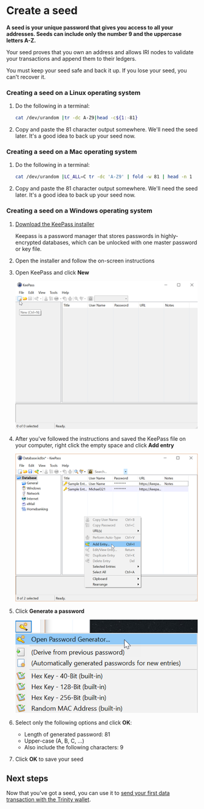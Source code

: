 # Create a seed

**A seed is your unique password that gives you access to all your addresses. Seeds can include only the number 9 and the uppercase letters A-Z.**

Your seed proves that you own an address and allows IRI nodes to validate your transactions and append them to their ledgers.

You must keep your seed safe and back it up. If you lose your seed, you can't recover it.

### Creating a seed on a Linux operating system
1. Do the following in a terminal:
    ```bash
    cat /dev/urandom |tr -dc A-Z9|head -c${1:-81}
    ```
2. Copy and paste the 81 character output somewhere. We'll need the seed later. It's a good idea to back up your seed now.

### Creating a seed on a Mac operating system
1. Do the following in a terminal:
    ```bash
    cat /dev/urandom |LC_ALL=C tr -dc 'A-Z9' | fold -w 81 | head -n 1
    ```
2. Copy and paste the 81 character output somewhere. We'll need the seed later. It's a good idea to back up your seed now.

### Creating a seed on a Windows operating system
1. [Download the KeePass installer](https://keepass.info/)

    Keepass is a password manager that stores passwords in highly-encrypted databases, which can be unlocked with one master password or key file.
2. Open the installer and follow the on-screen instructions
3. Open KeePass and click **New**

    <img src="../keypass-new.png" alt="A new Keepass database" width="600">

4. After you've followed the instructions and saved the KeePass file on your computer, right click the empty space and click **Add entry**

    <img src="../keepass-add-entry.png" alt="A new Keepass entry" width="600">

5. Click **Generate a password**

    <img src="../keypass-password-generator.png" alt="Keepass password generator" width="600">

6. Select only the following options and click **OK**:
    * Length of generated password: 81
    * Upper-case (A, B, C, ...)
    * Also include the following characters: 9
7. Click **OK** to save your seed

## Next steps

Now that you've got a seed, you can use it to [send your first data transaction with the Trinity wallet](../tutorials/send-your-first-data-transaction-with-the-trinity-wallet.md).